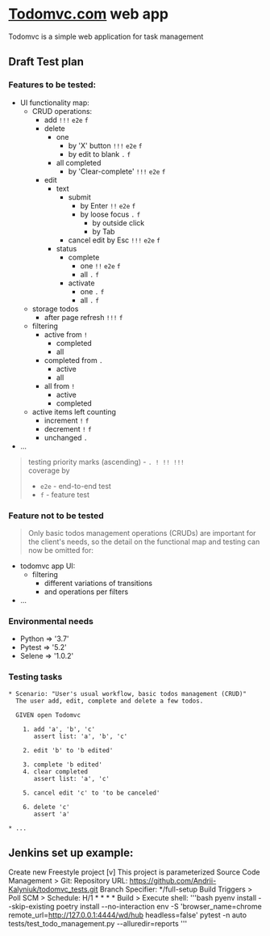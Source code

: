 [Todomvc.com](https://todomvc4tasj.herokuapp.com) web app
=========================================================
Todomvc is a simple web application for task management

Draft Test plan
---------------
### Features to be tested:
  * UI functionality map:
    - CRUD operations:
      - add                                  `!!!` `e2e` `f`
      - delete
        - one
          - by 'X' button                    `!!!` `e2e` `f`
          - by edit to blank                 `.`         `f`
        - all completed
          - by 'Clear-complete'              `!!!` `e2e` `f`
      - edit
        - text
          - submit
            - by Enter                       `!!`  `e2e` `f`
            - by loose focus                 `.`         `f`
              - by outside click
              - by Tab
          - cancel edit by Esc               `!!!` `e2e` `f`
        - status
          - complete
            - one                            `!!`  `e2e` `f`
            - all                            `.`         `f`
          - activate
            - one                            `.`         `f`
            - all                            `.`         `f`
    - storage todos
      - after page refresh                   `!!!`       `f`
    - filtering
      - active from                          `!`
        - completed
        - all
      - completed from                       `.`
        - active
        - all
      - all from                             `!`
        - active
        - completed
    - active items left counting
      - increment                            `!`         `f`
      - decrement                            `!`         `f`
      - unchanged                            `.`
  * ...
  > testing priority marks (ascending) - `. ! !! !!!`  
  > coverage by
  >  - `e2e` - end-to-end test 
  >  - `f` - feature test

### Feature not to be tested
  > Only basic todos management operations (CRUDs) are important
  > for the client's needs, so the detail on the functional map
  > and testing can now be omitted for:
  * todomvc app UI:
    - filtering
      - different variations of transitions
      - and operations per filters
  * ...

### Environmental needs
  * Python => '3.7'
  * Pytest => '5.2'
  * Selene => '1.0.2'

### Testing tasks
    * Scenario: "User's usual workflow, basic todos management (CRUD)"
      The user add, edit, complete and delete a few todos.

      GIVEN open Todomvc

        1. add 'a', 'b', 'c'
           assert list: 'a', 'b', 'c'

        2. edit 'b' to 'b edited'

        3. complete 'b edited'
        4. clear completed
           assert list: 'a', 'c'

        5. cancel edit 'c' to 'to be canceled'

        6. delete 'c'
           assert 'a'

    * ...


## Jenkins set up example:
Create new Freestyle project
  [v] This project is parameterized
Source Code Management > Git:
  Repository URL:
    https://github.com/Andrii-Kalyniuk/todomvc_tests.git
  Branch Specifier:
    */full-setup
Build Triggers > Poll SCM > Schedule:
  H/1 * * * *
Build > Execute shell:
'''bash
pyenv install --skip-existing
poetry install --no-interaction
env -S 'browser_name=chrome remote_url=http://127.0.0.1:4444/wd/hub headless=false' pytest -n auto tests/test_todo_management.py --alluredir=reports
'''
